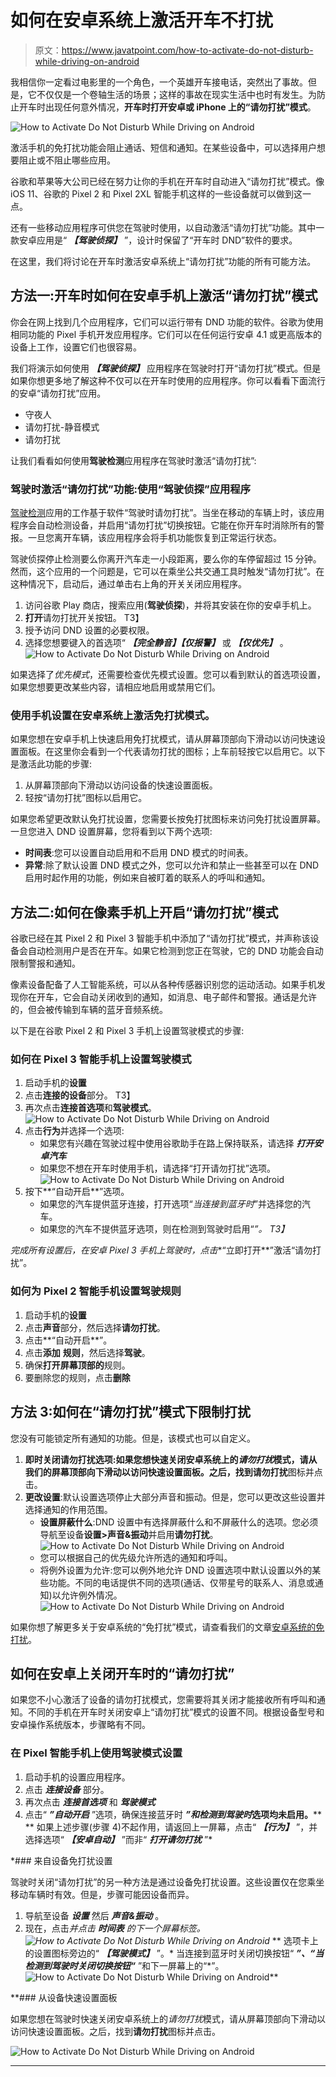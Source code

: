 # 如何在安卓系统上激活开车不打扰

> 原文：<https://www.javatpoint.com/how-to-activate-do-not-disturb-while-driving-on-android>

我相信你一定看过电影里的一个角色，一个英雄开车接电话，突然出了事故。但是，它不仅仅是一个卷轴生活的场景；这样的事故在现实生活中也时有发生。为防止开车时出现任何意外情况，**开车时打开安卓或 iPhone 上的“请勿打扰”模式**。

![How to Activate Do Not Disturb While Driving on Android](img/8f173c8c4c89a35b98f5b2e6315e85c9.png)

激活手机的免打扰功能会阻止通话、短信和通知。在某些设备中，可以选择用户想要阻止或不阻止哪些应用。

谷歌和苹果等大公司已经在努力让你的手机在开车时自动进入“请勿打扰”模式。像 iOS 11、谷歌的 Pixel 2 和 Pixel 2XL 智能手机这样的一些设备就可以做到这一点。

还有一些移动应用程序可供您在驾驶时使用，以自动激活“请勿打扰”功能。其中一款安卓应用是“ ***【驾驶侦探】*** ”，设计时保留了“开车时 DND”软件的要求。

在这里，我们将讨论在开车时激活安卓系统上“请勿打扰”功能的所有可能方法。

## 方法一:开车时如何在安卓手机上激活“请勿打扰”模式

你会在网上找到几个应用程序，它们可以运行带有 DND 功能的软件。谷歌为使用相同功能的 Pixel 手机开发应用程序。它们可以在任何运行安卓 4.1 或更高版本的设备上工作，设置它们也很容易。

我们将演示如何使用 ***【驾驶侦探】*** 应用程序在驾驶时打开“请勿打扰”模式。但是如果你想更多地了解这种不仅可以在开车时使用的应用程序。你可以看看下面流行的安卓“请勿打扰”应用。

*   守夜人
*   请勿打扰-静音模式
*   请勿打扰

让我们看看如何使用**驾驶检测**应用程序在驾驶时激活“请勿打扰”:

### 驾驶时激活“请勿打扰”功能:使用“驾驶侦探”应用程序

[驾驶检测](https://play.google.com/store/apps/details?id=mk.com.vasilev.drivingdetective&hl=en_IN&gl=US)应用的工作基于软件“驾驶时请勿打扰”。当坐在移动的车辆上时，该应用程序会自动检测设备，并启用“请勿打扰”切换按钮。它能在你开车时消除所有的警报。一旦您离开车辆，该应用程序会将手机功能恢复到正常运行状态。

驾驶侦探停止检测要么你离开汽车走一小段距离，要么你的车停留超过 15 分钟。然而，这个应用的一个问题是，它可以在乘坐公共交通工具时触发“请勿打扰”。在这种情况下，启动后，通过单击右上角的开关关闭应用程序。

1.  访问谷歌 Play 商店，搜索应用(**驾驶侦探**)，并将其安装在你的安卓手机上。
2.  **打开**请勿打扰开关按钮。
    T3】
3.  授予访问 DND 设置的必要权限。
4.  选择您想要键入的首选项“ ***【完全静音】【仅报警】*** 或 ***【仅优先】*** 。
    ![How to Activate Do Not Disturb While Driving on Android](img/7331cd91d5edca1fdb0c39216f44e923.png)

如果选择了*优先模式*，还需要检查优先模式设置。您可以看到默认的首选项设置，如果您想要更改某些内容，请相应地启用或禁用它们。

### 使用手机设置在安卓系统上激活免打扰模式。

如果您想在安卓手机上快速启用免打扰模式，请从屏幕顶部向下滑动以访问快速设置面板。在这里你会看到一个代表请勿打扰的图标；上车前轻按它以启用它。以下是激活此功能的步骤:

1.  从屏幕顶部向下滑动以访问设备的快速设置面板。
2.  轻按“请勿打扰”图标以启用它。

如果您希望更改默认免打扰设置，您需要长按免打扰图标来访问免打扰设置屏幕。一旦您进入 DND 设置屏幕，您将看到以下两个选项:

*   **时间表**:您可以设置自动启用和不启用 DND 模式的时间表。
*   **异常**:除了默认设置 DND 模式之外，您可以允许和禁止一些甚至可以在 DND 启用时起作用的功能，例如来自被盯着的联系人的呼叫和通知。

## 方法二:如何在像素手机上开启“请勿打扰”模式

谷歌已经在其 Pixel 2 和 Pixel 3 智能手机中添加了“请勿打扰”模式，并声称该设备会自动检测用户是否在开车。如果它检测到您正在驾驶，它的 DND 功能会自动限制警报和通知。

像素设备配备了人工智能系统，可以从各种传感器识别您的运动活动。如果手机发现你在开车，它会自动关闭收到的通知，如消息、电子邮件和警报。通话是允许的，但会被传输到车辆的蓝牙音频系统。

以下是在谷歌 Pixel 2 和 Pixel 3 手机上设置驾驶模式的步骤:

### 如何在 Pixel 3 智能手机上设置驾驶模式

1.  启动手机的**设置**
2.  点击**连接的设备**部分。
    T3】
3.  再次点击**连接首选项**和**驾驶模式**。
    ![How to Activate Do Not Disturb While Driving on Android](img/a15a6d0b43c2174c98394cd5ea201a07.png)
4.  点击**行为**并选择一个选项:
    *   如果您有兴趣在驾驶过程中使用谷歌助手在路上保持联系，请选择 ***打开安卓汽车***
    *   如果您不想在开车时使用手机，请选择“打开请勿打扰”选项。
        ![How to Activate Do Not Disturb While Driving on Android](img/e34cdd4684a463496345e781962066b6.png)
5.  按下**“自动开启**”选项。
    *   如果您的汽车提供蓝牙连接，打开选项“*当连接到蓝牙时*”并选择您的汽车。
    *   如果您的汽车不提供蓝牙选项，则在检测到驾驶时启用“*”。
        T3】*

 *完成所有设置后，在安卓 Pixel 3 手机上驾驶时，点击**“立即打开**”激活“请勿打扰”。

### 如何为 Pixel 2 智能手机设置驾驶规则

1.  启动手机的**设置**
2.  点击**声音**部分，然后选择**请勿打扰**。
3.  点击**“自动开启**”。
4.  点击**添加** **规则**，然后选择**驾驶**。
5.  确保**打开屏幕顶部的**规则。
6.  要删除您的规则，点击**删除**

## 方法 3:如何在“请勿打扰”模式下限制打扰

您没有可能锁定所有通知的功能。但是，该模式也可以自定义。

1.  **即时关闭请勿打扰选项:**如果您想快速关闭安卓系统上的*请勿打扰*模式，请从我们的屏幕顶部向下滑动以访问快速设置面板。之后，找到**请勿打扰**图标并点击。
2.  **更改设置**:默认设置选项停止大部分声音和振动。但是，您可以更改这些设置并选择通知的作用范围。
    *   **设置屏蔽什么**:DND 设置中有选择屏蔽什么和不屏蔽什么的选项。您必须导航至设备**设置>声音&振动**并启用**请勿打扰**。
        ![How to Activate Do Not Disturb While Driving on Android](img/047083cc4df09e0771c661c1b2583fbb.png)
    *   您可以根据自己的优先级允许所选的通知和呼叫。
    *   将例外设置为允许:您可以例外地允许 DND 设置选项中默认设置以外的某些功能。不同的电话提供不同的选项(通话、仅带星号的联系人、消息或通知)以允许例外情况。
        ![How to Activate Do Not Disturb While Driving on Android](img/6fea677fb2ecd1c2857c6bf738987805.png)

如果你想了解更多关于安卓系统的“免打扰”模式，请查看我们的文章[安卓系统的免打扰](https://www.javatpoint.com/do-not-disturb-in-android)。

## 如何在安卓上关闭开车时的“请勿打扰”

如果您不小心激活了设备的请勿打扰模式，您需要将其关闭才能接收所有呼叫和通知。不同的手机在开车时关闭安卓上“请勿打扰”模式的设置不同。根据设备型号和安卓操作系统版本，步骤略有不同。

### 在 Pixel 智能手机上使用驾驶模式设置

1.  启动手机的设置应用程序。
2.  点击 ***连接设备*** 部分。
3.  再次点击 ***连接首选项*** 和 ***驾驶模式***
4.  点击“ ***”自动开启*** ”选项，确保连接蓝牙时 ***”和检测到驾驶时*选项均未启用。****
**   如果上述步骤(步骤 4)不起作用，请返回上一屏幕，点击“ ***【行为】*** ”，并选择选项“ ***【安卓自动】*** ”而非“ ***打开请勿打扰*** ”*

 *### 来自设备免打扰设置

驾驶时关闭“请勿打扰”的另一种方法是通过设备免打扰设置。这些设置仅在您乘坐移动车辆时有效。但是，步骤可能因设备而异。

1.  导航至设备 ***设置*** 然后 ***声音&振动*** 。
2.  现在，点击*并点击 ***时间表*** 的下一个屏幕标签。
    ![How to Activate Do Not Disturb While Driving on Android](img/cd1ecfd01a78563e9037811a790a4d77.png)*
**   选项卡上的设置图标旁边的“ ***【驾驶模式】*** ”。*   当连接到蓝牙时关闭切换按钮“ ***”、“当检测到驾驶时关闭切换按钮“*** ”和下一屏幕上的“*”。
    ![How to Activate Do Not Disturb While Driving on Android](img/af0a0d73dc09c368105cdab9b0079b64.png)**

 **### 从设备快速设置面板

如果您想在驾驶时快速关闭安卓系统上的*请勿打扰*模式，请从屏幕顶部向下滑动以访问快速设置面板。之后，找到**请勿打扰**图标并点击。

![How to Activate Do Not Disturb While Driving on Android](img/e19b93ef939cf941b33cdf7ff72a7bed.png)

* * *****